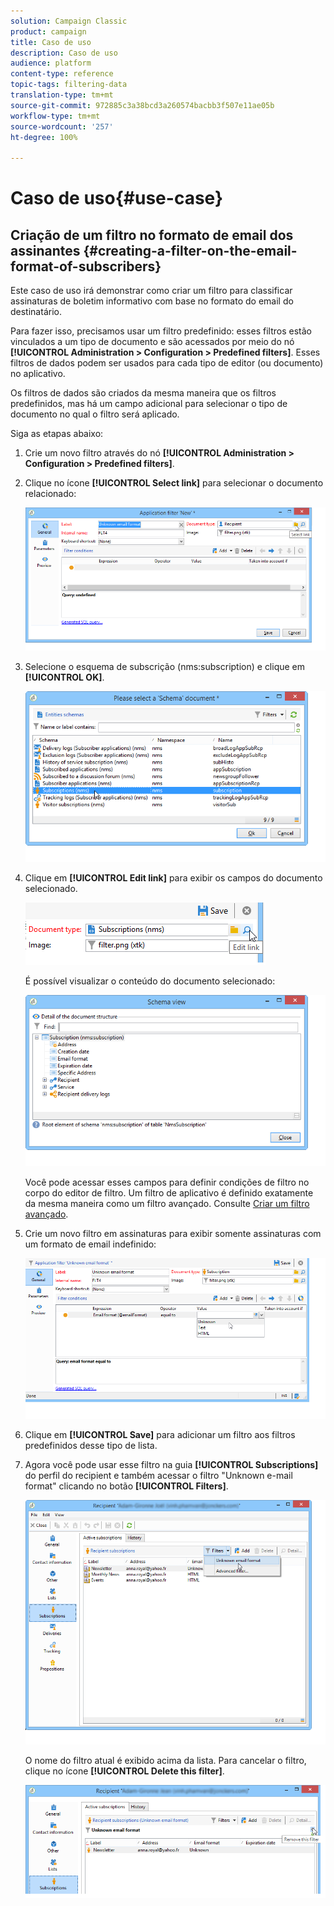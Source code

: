 ```yaml
---
solution: Campaign Classic
product: campaign
title: Caso de uso
description: Caso de uso
audience: platform
content-type: reference
topic-tags: filtering-data
translation-type: tm+mt
source-git-commit: 972885c3a38bcd3a260574bacbb3f507e11ae05b
workflow-type: tm+mt
source-wordcount: '257'
ht-degree: 100%

---
```



# Caso de uso{#use-case}

## Criação de um filtro no formato de email dos assinantes {#creating-a-filter-on-the-email-format-of-subscribers}

Este caso de uso irá demonstrar como criar um filtro para classificar assinaturas de boletim informativo com base no formato do email do destinatário.

Para fazer isso, precisamos usar um filtro predefinido: esses filtros estão vinculados a um tipo de documento e são acessados por meio do nó **[!UICONTROL Administration > Configuration > Predefined filters]**. Esses filtros de dados podem ser usados para cada tipo de editor (ou documento) no aplicativo.

Os filtros de dados são criados da mesma maneira que os filtros predefinidos, mas há um campo adicional para selecionar o tipo de documento no qual o filtro será aplicado.

Siga as etapas abaixo:

1. Crie um novo filtro através do nó **[!UICONTROL Administration > Configuration > Predefined filters]**.
1. Clique no ícone **[!UICONTROL Select link]** para selecionar o documento relacionado:

   ![](assets/s_ncs_user_filter_choose_schema.png)

1. Selecione o esquema de subscrição (nms:subscription) e clique em **[!UICONTROL OK]**.

   ![](assets/s_ncs_user_filter_select_schema.png)

1. Clique em **[!UICONTROL Edit link]** para exibir os campos do documento selecionado.

   ![](assets/s_ncs_user_filter_edit_schema.png)

   É possível visualizar o conteúdo do documento selecionado:

   ![](assets/s_ncs_user_filter_view_schema.png)

   Você pode acessar esses campos para definir condições de filtro no corpo do editor de filtro. Um filtro de aplicativo é definido exatamente da mesma maneira como um filtro avançado. Consulte [Criar um filtro avançado](../../platform/using/creating-filters.md#creating-an-advanced-filter).

1. Crie um novo filtro em assinaturas para exibir somente assinaturas com um formato de email indefinido:

   ![](assets/s_ncs_user_filter_parameters.png)

1. Clique em **[!UICONTROL Save]** para adicionar um filtro aos filtros predefinidos desse tipo de lista.
1. Agora você pode usar esse filtro na guia **[!UICONTROL Subscriptions]** do perfil do recipient e também acessar o filtro &quot;Unknown e-mail format&quot; clicando no botão **[!UICONTROL Filters]**.

   ![](assets/s_ncs_user_filter_on_events.png)

   O nome do filtro atual é exibido acima da lista. Para cancelar o filtro, clique no ícone **[!UICONTROL Delete this filter]**.

   ![](assets/s_ncs_user_filter_on_subscriptions.png)


